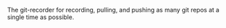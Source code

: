 The git-recorder for recording, pulling, and pushing as many git repos at a single time as possible.
